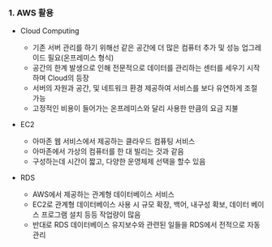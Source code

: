  ### 1. AWS 활용 
 
  - Cloud Computing
    * 기존 서버 관리를 하기 위해선 같은 공간에 더 많은 컴퓨터 추가 및 성능 업그레이드 필요(온프레미스 형식)
    * 공간의 한계 발생으로 인해 전문적으로 데이터를 관리하는 센터를 세우기 시작하며 Cloud의 등장
    * 서버의 자원과 공간, 및 네트워크 환경 제공하여 서비스를 보다 유연하게 조절 가능
    * 고정적인 비용이 들어가는 온프레미스와 달리 사용한 만큼의 요금 지불


  - EC2
    * 아마존 웹 서비스에서 제공하는 클라우드 컴퓨팅 서비스
    * 아마존에서 가상의 컴퓨터를 한 대 빌리는 것과 같음
    * 구성하는데 시간이 짧고, 다양한 운영체제 선택을 할수 있음

  - RDS
    * AWS에서 제공하는 관계형 데이터베이스 서비스
    * EC2로 관계형 데이터베이스 사용 시 규모 확장, 백어, 내구성 확보, 데이터 베이스 프로그램 설치 등등 작업량이 많음
    * 반대로 RDS 데이터베이스 유지보수와 관련된 일들을 RDS에서 전적으로 자동 관리

